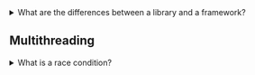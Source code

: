 <details>
<summary>What are the differences between a library and a framework?</summary>

A library and a framework are both a piece of external code that we can use in our application. 

The difference between library and framework is what is called inversion of control. In short, when we call a method from a library, 
we are in control. But with a framework, the control is inverted: the framework calls we. 

A library allows us to control where we want to put and build our code, while a framework is already in set of the flow and has places already set for us to place our code. In other words, a framework defines a structure for our application and a set of places
where we can put our code. 

</details>

## Multithreading

<details>
<summary>What is a race condition?</summary>
A race condition happens when a number of threads can access a common resource without synchronization. Because the order of the threads accessing the resource depends on the scheduling algorithm and we do not know it, the final result is uncertaint.
</details>